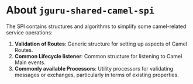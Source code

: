 # About `jguru-shared-camel-spi`

The SPI contains structures and algorithms to simplify some camel-related service operations:

1. **Validation of Routes**: Generic structure for setting up aspects of Camel Routes.
2. **Common Lifecycle listener**: Common structure for listening to Camel Main events.
3. **Commonly available Processors**: Utility processors for validating messages or exchanges, particularly 
   in terms of existing properties.
 